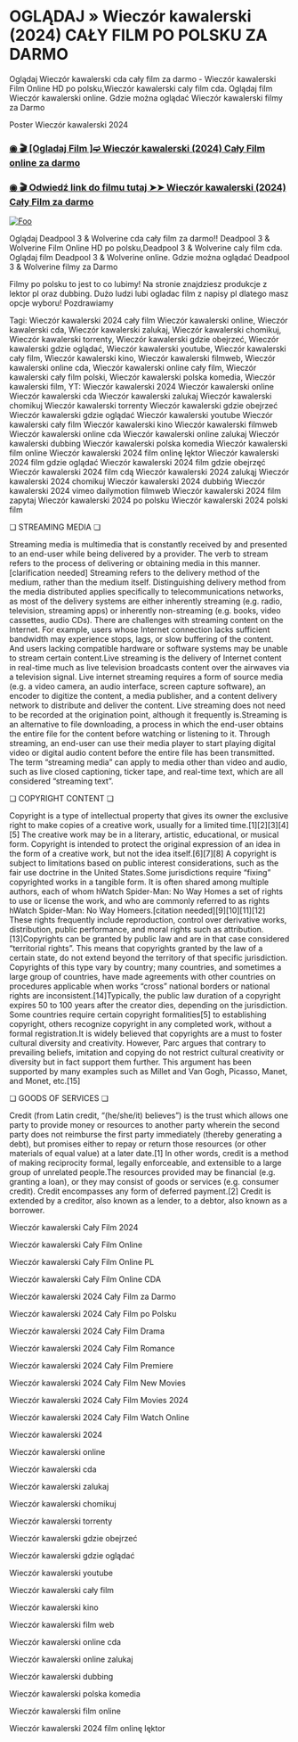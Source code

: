 # OGLĄDAJ » Wieczór kawalerski  (2024) CAŁY FILM PO POLSKU ZA DARMO

Oglądaj Wieczór kawalerski  cda cały film za darmo - Wieczór kawalerski  Film Online HD po polsku,Wieczór kawalerski  caly film cda. Oglądaj film Wieczór kawalerski  online. Gdzie można oglądać Wieczór kawalerski  filmy za Darmo


Poster Wieczór kawalerski  2024

<div class="markdown-heading" dir="auto"><h3 tabindex="-1" class="heading-element" dir="auto"><a href="https://bit.ly/wiecz-oacute-r-kawalerski-2024">◉ 🎬 [Ogladaj Film ]➫ Wieczór kawalerski  (2024) Cały Film online za darmo</a></h3></p>

<div class="markdown-heading" dir="auto"><h3 tabindex="-1" class="heading-element" dir="auto"><a href="https://bit.ly/wiecz-oacute-r-kawalerski-2024">◉ 🎬 Odwiedź link do filmu tutaj ➤➤ Wieczór kawalerski  (2024) Cały Film za darmo</a></h3></p>


[![Foo](https://camo.githubusercontent.com/917e6ed5c302499242165dcc02bdbce85c075fd21b35918eb9c0b771855261b8/68747470733a2f2f7374617469632e7769787374617469632e636f6d2f6d656469612f6232343966395f61646163386637306662336634356238383639313639366337376465313866337e6d76322e676966)](https://bit.ly/wiecz-oacute-r-kawalerski-2024)


Oglądaj Deadpool 3 & Wolverine cda cały film za darmo!! Deadpool 3 & Wolverine Film Online HD po polsku,Deadpool 3 & Wolverine caly film cda. Oglądaj film Deadpool 3 & Wolverine online. Gdzie można oglądać Deadpool 3 & Wolverine filmy za Darmo


Filmy po polsku to jest to co lubimy! Na stronie znajdziesz produkcje z lektor pl oraz dubbing. Dużo ludzi lubi ogladac film z napisy pl dlatego masz opcje wyboru! Pozdrawiamy


Tagi: Wieczór kawalerski  2024 cały film Wieczór kawalerski  online, Wieczór kawalerski  cda, Wieczór kawalerski  zalukaj, Wieczór kawalerski  chomikuj, Wieczór kawalerski  torrenty, Wieczór kawalerski  gdzie obejrzeć, Wieczór kawalerski  gdzie oglądać, Wieczór kawalerski  youtube, Wieczór kawalerski  cały film, Wieczór kawalerski  kino, Wieczór kawalerski  filmweb, Wieczór kawalerski  online cda, Wieczór kawalerski  online cały film, Wieczór kawalerski  cały film polski, Wieczór kawalerski  polska komedia, Wieczór kawalerski  film, YT: Wieczór kawalerski  2024 Wieczór kawalerski  online Wieczór kawalerski  cda Wieczór kawalerski  zalukaj Wieczór kawalerski  chomikuj Wieczór kawalerski  torrenty Wieczór kawalerski  gdzie obejrzeć Wieczór kawalerski  gdzie oglądać Wieczór kawalerski  youtube Wieczór kawalerski  cały film Wieczór kawalerski  kino Wieczór kawalerski  filmweb Wieczór kawalerski  online cda Wieczór kawalerski  online zalukaj Wieczór kawalerski  dubbing Wieczór kawalerski  polska komedia Wieczór kawalerski  film online Wieczór kawalerski  2024 film onlinę lęktor Wieczór kawalerski  2024 film gdzie oglądać Wieczór kawalerski  2024 film gdzie obejrzęć Wieczór kawalerski  2024 film cdą Wieczór kawalerski  2024 zalukąj Wieczór kawalerski  2024 chomikuj Wieczór kawalerski  2024 dubbińg Wieczór kawalerski  2024 vimeo dailymotion filmweb Wieczór kawalerski  2024 film zapytaj Wieczór kawalerski  2024 po polsku Wieczór kawalerski  2024 polski film


❏ STREAMING MEDIA ❏


Streaming media is multimedia that is constantly received by and presented to an end-user while being delivered by a provider. The verb to stream refers to the process of delivering or obtaining media in this manner.[clarification needed] Streaming refers to the delivery method of the medium, rather than the medium itself. Distinguishing delivery method from the media distributed applies specifically to telecommunications networks, as most of the delivery systems are either inherently streaming (e.g. radio, television, streaming apps) or inherently non-streaming (e.g. books, video cassettes, audio CDs). There are challenges with streaming content on the Internet. For example, users whose Internet connection lacks sufficient bandwidth may experience stops, lags, or slow buffering of the content. And users lacking compatible hardware or software systems may be unable to stream certain content.Live streaming is the delivery of Internet content in real-time much as live television broadcasts content over the airwaves via a television signal. Live internet streaming requires a form of source media (e.g. a video camera, an audio interface, screen capture software), an encoder to digitize the content, a media publisher, and a content delivery network to distribute and deliver the content. Live streaming does not need to be recorded at the origination point, although it frequently is.Streaming is an alternative to file downloading, a process in which the end-user obtains the entire file for the content before watching or listening to it. Through streaming, an end-user can use their media player to start playing digital video or digital audio content before the entire file has been transmitted. The term “streaming media” can apply to media other than video and audio, such as live closed captioning, ticker tape, and real-time text, which are all considered “streaming text”.


❏ COPYRIGHT CONTENT ❏


Copyright is a type of intellectual property that gives its owner the exclusive right to make copies of a creative work, usually for a limited time.[1][2][3][4][5] The creative work may be in a literary, artistic, educational, or musical form. Copyright is intended to protect the original expression of an idea in the form of a creative work, but not the idea itself.[6][7][8] A copyright is subject to limitations based on public interest considerations, such as the fair use doctrine in the United States.Some jurisdictions require “fixing” copyrighted works in a tangible form. It is often shared among multiple authors, each of whom hWatch Spider-Man: No Way Homes a set of rights to use or license the work, and who are commonly referred to as rights hWatch Spider-Man: No Way Homeers.[citation needed][9][10][11][12] These rights frequently include reproduction, control over derivative works, distribution, public performance, and moral rights such as attribution. [13]Copyrights can be granted by public law and are in that case considered “territorial rights”. This means that copyrights granted by the law of a certain state, do not extend beyond the territory of that specific jurisdiction. Copyrights of this type vary by country; many countries, and sometimes a large group of countries, have made agreements with other countries on procedures applicable when works “cross” national borders or national rights are inconsistent.[14]Typically, the public law duration of a copyright expires 50 to 100 years after the creator dies, depending on the jurisdiction. Some countries require certain copyright formalities[5] to establishing copyright, others recognize copyright in any completed work, without a formal registration.It is widely believed that copyrights are a must to foster cultural diversity and creativity. However, Parc argues that contrary to prevailing beliefs, imitation and copying do not restrict cultural creativity or diversity but in fact support them further. This argument has been supported by many examples such as Millet and Van Gogh, Picasso, Manet, and Monet, etc.[15]


❏ GOODS OF SERVICES ❏


Credit (from Latin credit, “(he/she/it) believes”) is the trust which allows one party to provide money or resources to another party wherein the second party does not reimburse the first party immediately (thereby generating a debt), but promises either to repay or return those resources (or other materials of equal value) at a later date.[1] In other words, credit is a method of making reciprocity formal, legally enforceable, and extensible to a large group of unrelated people.The resources provided may be financial (e.g. granting a loan), or they may consist of goods or services (e.g. consumer credit). Credit encompasses any form of deferred payment.[2] Credit is extended by a creditor, also known as a lender, to a debtor, also known as a borrower.


Wieczór kawalerski  Cały Film 2024

Wieczór kawalerski  Cały Film Online

Wieczór kawalerski  Cały Film Online PL

Wieczór kawalerski  Cały Film Online CDA

Wieczór kawalerski  2024 Cały Film za Darmo

Wieczór kawalerski  2024 Cały Film po Polsku

Wieczór kawalerski  2024 Cały Film Drama

Wieczór kawalerski  2024 Cały Film Romance

Wieczór kawalerski  2024 Cały Film Premiere

Wieczór kawalerski  2024 Cały Film New Movies

Wieczór kawalerski  2024 Cały Film Movies 2024

Wieczór kawalerski  2024 Cały Film Watch Online

Wieczór kawalerski  2024

Wieczór kawalerski  online

Wieczór kawalerski  cda

Wieczór kawalerski  zalukaj

Wieczór kawalerski  chomikuj

Wieczór kawalerski  torrenty

Wieczór kawalerski  gdzie obejrzeć

Wieczór kawalerski  gdzie oglądać

Wieczór kawalerski  youtube

Wieczór kawalerski  cały film

Wieczór kawalerski  kino

Wieczór kawalerski  film web

Wieczór kawalerski  online cda

Wieczór kawalerski  online zalukaj

Wieczór kawalerski  dubbing

Wieczór kawalerski  polska komedia

Wieczór kawalerski  film online

Wieczór kawalerski  2024 film onlinę lęktor
